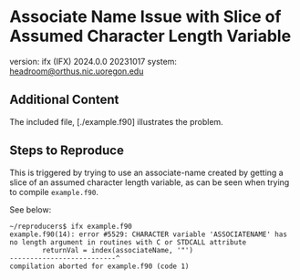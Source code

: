# Associate Name Issue with Slice of Assumed Character Length Variable

version: ifx (IFX) 2024.0.0 20231017
system: headroom@orthus.nic.uoregon.edu

## Additional Content

The included file, [./example.f90] illustrates the problem.

## Steps to Reproduce

This is triggered by trying to use an associate-name created by getting a slice of an assumed character length variable, as can be seen when trying to compile `example.f90`.

See below:

```text
~/reproducers$ ifx example.f90 
example.f90(14): error #5529: CHARACTER variable 'ASSOCIATENAME' has no length argument in routines with C or STDCALL attribute
        returnVal = index(associateName, '"')
--------------------------^
compilation aborted for example.f90 (code 1)
```